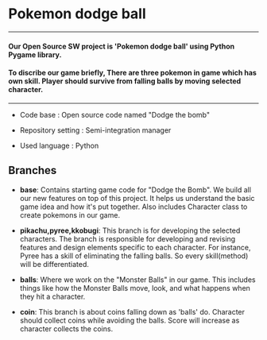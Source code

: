 # Pokemon dodge ball
---
#### Our Open Source SW project is 'Pokemon dodge ball' using Python Pygame library.  
#### To discribe our game briefly, There are three pokemon in game which has own skill. Player should survive from falling balls by moving selected character.
---


- Code base : Open source code named "Dodge the bomb"


- Repository setting : Semi-integration manager


- Used language : Python


## Branches <br>
- **base**: Contains starting game code for "Dodge the Bomb". We build all our new features on top of this project. It helps us understand the basic game idea and how it's put together. Also includes Character class to create pokemons in our game.

  
- **pikachu,pyree,kkobugi**: This branch is for developing the selected characters. The branch is responsible for developing and revising features and design elements specific to each character. For instance, Pyree has a skill of eliminating the falling balls. So every skill(method) will be differentiated.


- **balls**: Where we work on the "Monster Balls" in our game. This includes things like how the Monster Balls move, look, and what happens when they hit a character.


- **coin**: This branch is about coins falling down as 'balls' do. Character should collect coins while avoiding the balls. Score will increase as character collects the coins.
